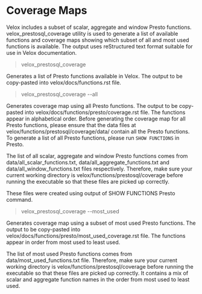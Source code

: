 # Coverage Maps

Velox includes a subset of scalar, aggregate and window Presto functions.
velox_prestosql_coverage utility is used to generate a list of available
functions and coverage maps showing which subset of all and most used functions
is available. The output uses reStructured text format suitable for use in
Velox documentation.

> velox_prestosql_coverage

Generates a list of Presto functions available in Velox. The output
to be copy-pasted into velox/docs/functions.rst file.

> velox_prestosql_coverage --all

Generates coverage map using all Presto functions. The output to be copy-pasted
into velox/docs/functions/presto/coverage.rst file. The functions appear in alphabetical order.
Before generating the coverage map for all Presto functions, please ensure that the data
files at velox/functions/prestosql/coverage/data/ contain all the Presto functions. To
generate a list of all Presto functions, please run ```SHOW FUNCTIONS``` in Presto.

The list of all scalar, aggregate and window Presto functions comes from
data/all_scalar_functions.txt, data/all_aggregate_functions.txt and
data/all_window_functions.txt files respectively. Therefore, make sure your
current working directory is velox/functions/prestosql/coverage before running
the executable so that these files are picked up correctly.

These files were created using output of SHOW FUNCTIONS Presto command.

> velox_prestosql_coverage --most_used

Generates coverage map using a subset of most used Presto functions. The output
to be copy-pasted into velox/docs/functions/presto/most_used_coverage.rst file. The functions
appear in order from most used to least used.

The list of most used Presto functions comes from data/most_used_functions.txt file.
Therefore, make sure your current working directory is velox/functions/prestosql/coverage
before running the executable so that these files are picked up correctly. It contains
a mix of scalar and aggregate function names in the order from most used to least used.
